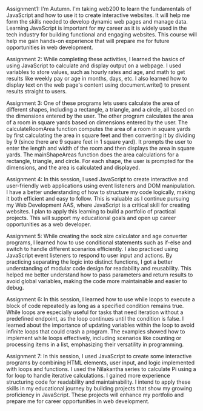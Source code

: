 Assignment1: 
I'm Autumn. I'm taking web200 to learn the fundamentals of JavaScript and how to use it to create interactive websites. It will help me form the skills needed to develop dynamic web pages and manage data. Learning JavaScript is important for my career as it is widely used in the tech industry for building functional and engaging websites. This course will help me gain hands-on experience that will prepare me for future opportunities in web development.

Assignment 2: 
While completing these activities, I learned the basics of using JavaScript to calculate and display output on a webpage. I used variables to store values, such as hourly rates and age, and math to get results like weekly pay or age in months, days, etc. I also learned how to display text on the web page's content using document.write() to present results straight to users. 

Assignment 3: 
One of these programs lets users calculate the area of different shapes, including a rectangle, a triangle, and a circle, all based on the dimensions entered by the user. The other program calculates the area of a room in square yards based on dimensions entered by the user. The calculateRoomArea function computes the area of a room in square yards by first calculating the area in square feet and then converting it by dividing by 9 (since there are 9 square feet in 1 square yard). It prompts the user to enter the length and width of the room and then displays the area in square yards. The mainShapeAreas function does the area calculations for a rectangle, triangle, and circle. For each shape, the user is prompted for the dimensions, and the area is calculated and displayed. 

Assignment 4:
In this session, I used JavaScript to create interactive and user-friendly web applications using event listeners and DOM manipulation. I have a better understanding of how to structure my code logically, making it both efficient and easy to follow. This is valuable as I continue pursuing my Web Development AAS, where JavaScript is a critical skill for creating websites. I plan to apply this learning to build a portfolio of practical projects. This will support my educational goals and open up career opportunities as a web developer.

Assignment 5: While creating the sock size calculator and age converter programs, I learned how to use conditional statements such as if-else and switch to handle different scenarios efficiently. I also practiced using JavaScript event listeners to respond to user input and actions. By practicing separating the logic into distinct functions, I got a better understanding of modular code design for readability and reusability. This helped me better understand how to pass parameters and return results to avoid global variables, making the code more maintainable and easier to debug. 

Assignment 6: In this session, I learned how to use while loops to execute a block of code repeatedly as long as a specified condition remains true. While loops are especially useful for tasks that need iteration without a predefined endpoint, as the loop continues until the condition is false. I learned about the importance of updating variables within the loop to avoid infinite loops that could crash a program. The examples showed how to implement while loops effectively, including scenarios like counting or processing items in a list, emphasizing their versatility in programming. 

Assignment 7: In this session, I used JavaScript to create some interactive programs by combining HTML elements, user input, and logic implemented with loops and functions. I used the Nilakantha series to calculate Pi using a for loop to handle iterative calculations. I gained more experience structuring code for readability and maintainability. I intend to apply these skills in my educational journey by building projects that show my growing proficiency in JavaScript. These projects will enhance my portfolio and prepare me for career opportunities in web development.
